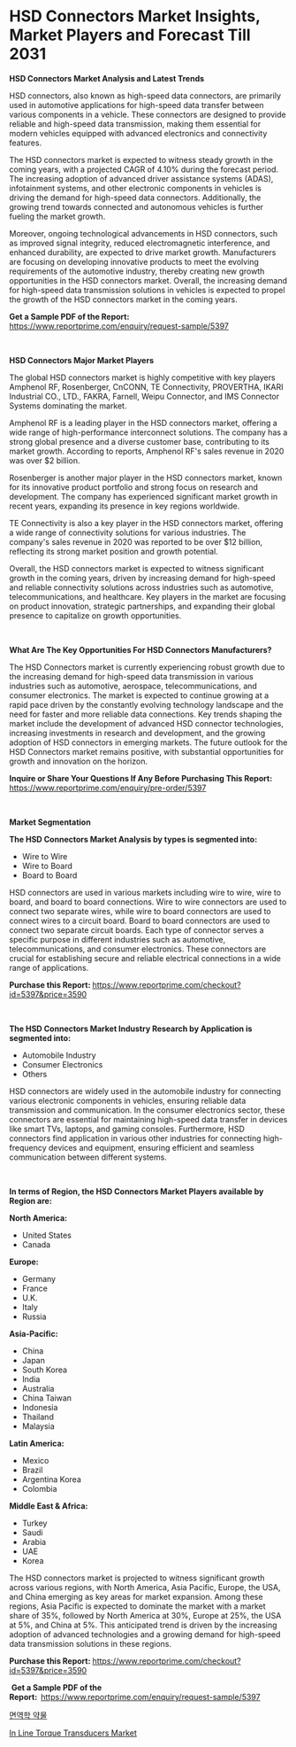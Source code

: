 <p><h1>HSD Connectors Market Insights, Market Players and Forecast Till 2031</h1></p><p><strong>HSD Connectors Market Analysis and Latest Trends</strong></p>
<p><p>HSD connectors, also known as high-speed data connectors, are primarily used in automotive applications for high-speed data transfer between various components in a vehicle. These connectors are designed to provide reliable and high-speed data transmission, making them essential for modern vehicles equipped with advanced electronics and connectivity features.</p><p>The HSD connectors market is expected to witness steady growth in the coming years, with a projected CAGR of 4.10% during the forecast period. The increasing adoption of advanced driver assistance systems (ADAS), infotainment systems, and other electronic components in vehicles is driving the demand for high-speed data connectors. Additionally, the growing trend towards connected and autonomous vehicles is further fueling the market growth.</p><p>Moreover, ongoing technological advancements in HSD connectors, such as improved signal integrity, reduced electromagnetic interference, and enhanced durability, are expected to drive market growth. Manufacturers are focusing on developing innovative products to meet the evolving requirements of the automotive industry, thereby creating new growth opportunities in the HSD connectors market. Overall, the increasing demand for high-speed data transmission solutions in vehicles is expected to propel the growth of the HSD connectors market in the coming years.</p></p>
<p><strong>Get a Sample PDF of the Report:&nbsp;</strong> <a href="https://www.reportprime.com/enquiry/request-sample/5397">https://www.reportprime.com/enquiry/request-sample/5397</a></p>
<p>&nbsp;</p>
<p><strong>HSD Connectors Major Market Players</strong></p>
<p><p>The global HSD connectors market is highly competitive with key players Amphenol RF, Rosenberger, CnCONN, TE Connectivity, PROVERTHA, IKARI Industrial CO., LTD., FAKRA, Farnell, Weipu Connector, and IMS Connector Systems dominating the market. </p><p>Amphenol RF is a leading player in the HSD connectors market, offering a wide range of high-performance interconnect solutions. The company has a strong global presence and a diverse customer base, contributing to its market growth. According to reports, Amphenol RF's sales revenue in 2020 was over $2 billion.</p><p>Rosenberger is another major player in the HSD connectors market, known for its innovative product portfolio and strong focus on research and development. The company has experienced significant market growth in recent years, expanding its presence in key regions worldwide.</p><p>TE Connectivity is also a key player in the HSD connectors market, offering a wide range of connectivity solutions for various industries. The company's sales revenue in 2020 was reported to be over $12 billion, reflecting its strong market position and growth potential.</p><p>Overall, the HSD connectors market is expected to witness significant growth in the coming years, driven by increasing demand for high-speed and reliable connectivity solutions across industries such as automotive, telecommunications, and healthcare. Key players in the market are focusing on product innovation, strategic partnerships, and expanding their global presence to capitalize on growth opportunities.</p></p>
<p>&nbsp;</p>
<p><strong>What Are The Key Opportunities For HSD Connectors Manufacturers?</strong></p>
<p><p>The HSD Connectors market is currently experiencing robust growth due to the increasing demand for high-speed data transmission in various industries such as automotive, aerospace, telecommunications, and consumer electronics. The market is expected to continue growing at a rapid pace driven by the constantly evolving technology landscape and the need for faster and more reliable data connections. Key trends shaping the market include the development of advanced HSD connector technologies, increasing investments in research and development, and the growing adoption of HSD connectors in emerging markets. The future outlook for the HSD Connectors market remains positive, with substantial opportunities for growth and innovation on the horizon.</p></p>
<p><strong>Inquire or Share Your Questions If Any Before Purchasing This Report:</strong> <a href="https://www.reportprime.com/enquiry/pre-order/5397">https://www.reportprime.com/enquiry/pre-order/5397</a></p>
<p>&nbsp;</p>
<p><strong>Market Segmentation</strong></p>
<p><strong>The HSD Connectors Market Analysis by types is segmented into:</strong></p>
<p><ul><li>Wire to Wire</li><li>Wire to Board</li><li>Board to Board</li></ul></p>
<p><p>HSD connectors are used in various markets including wire to wire, wire to board, and board to board connections. Wire to wire connectors are used to connect two separate wires, while wire to board connectors are used to connect wires to a circuit board. Board to board connectors are used to connect two separate circuit boards. Each type of connector serves a specific purpose in different industries such as automotive, telecommunications, and consumer electronics. These connectors are crucial for establishing secure and reliable electrical connections in a wide range of applications.</p></p>
<p><strong>Purchase this Report:&nbsp;</strong><a href="https://www.reportprime.com/checkout?id=5397&price=3590">https://www.reportprime.com/checkout?id=5397&price=3590</a></p>
<p>&nbsp;</p>
<p><strong>The HSD Connectors Market Industry Research by Application is segmented into:</strong></p>
<p><ul><li>Automobile Industry</li><li>Consumer Electronics</li><li>Others</li></ul></p>
<p><p>HSD connectors are widely used in the automobile industry for connecting various electronic components in vehicles, ensuring reliable data transmission and communication. In the consumer electronics sector, these connectors are essential for maintaining high-speed data transfer in devices like smart TVs, laptops, and gaming consoles. Furthermore, HSD connectors find application in various other industries for connecting high-frequency devices and equipment, ensuring efficient and seamless communication between different systems.</p></p>
<p>&nbsp;</p>
<p><strong>In terms of Region, the HSD Connectors Market Players available by Region are:</strong></p>
<p>
    <p> <strong> North America: </strong>
        <ul>
            <li>United States</li>
            <li>Canada</li>
        </ul>
        </p> 
    <p> <strong> Europe: </strong>
        <ul>
            <li>Germany</li>
            <li>France</li>
            <li>U.K.</li>
            <li>Italy</li>
            <li>Russia</li>
        </ul>
        </p> 
    <p> <strong> Asia-Pacific: </strong>
        <ul>
            <li>China</li>
            <li>Japan</li>
            <li>South Korea</li>
            <li>India</li>
            <li>Australia</li>
            <li>China Taiwan</li>
            <li>Indonesia</li>
            <li>Thailand</li>
            <li>Malaysia</li>
        </ul>
        </p> 
    <p> <strong> Latin America: </strong>
        <ul>
            <li>Mexico</li>
            <li>Brazil</li>
            <li>Argentina Korea</li>
            <li>Colombia</li>
        </ul>
        </p> 
    <p> <strong> Middle East & Africa: </strong>
        <ul>
            <li>Turkey</li>
            <li>Saudi</li>
            <li>Arabia</li>
            <li>UAE</li>
            <li>Korea</li>
        </ul>
    </p>
    </p>
<p><p>The HSD connectors market is projected to witness significant growth across various regions, with North America, Asia Pacific, Europe, the USA, and China emerging as key areas for market expansion. Among these regions, Asia Pacific is expected to dominate the market with a market share of 35%, followed by North America at 30%, Europe at 25%, the USA at 5%, and China at 5%. This anticipated trend is driven by the increasing adoption of advanced technologies and a growing demand for high-speed data transmission solutions in these regions.</p></p>
<p><strong>Purchase this Report: </strong><a href="https://www.reportprime.com/checkout?id=5397&price=3590">https://www.reportprime.com/checkout?id=5397&price=3590</a></p>
<p>&nbsp;<strong>Get a Sample PDF of the Report:&nbsp;&nbsp;</strong><a href="https://www.reportprime.com/enquiry/request-sample/5397">https://www.reportprime.com/enquiry/request-sample/5397</a></p>
<p><strong></strong></p>
<p><p><a href="https://github.com/sougarounis/Market-Research-Report-List-3/blob/main/486180614429.md">면역학 약물</a></p><p><a href="https://github.com/RichRobinson5/Market-Research-Report-List-4/blob/main/in-line-torque-transducers-market.md">In Line Torque Transducers Market</a></p></p>